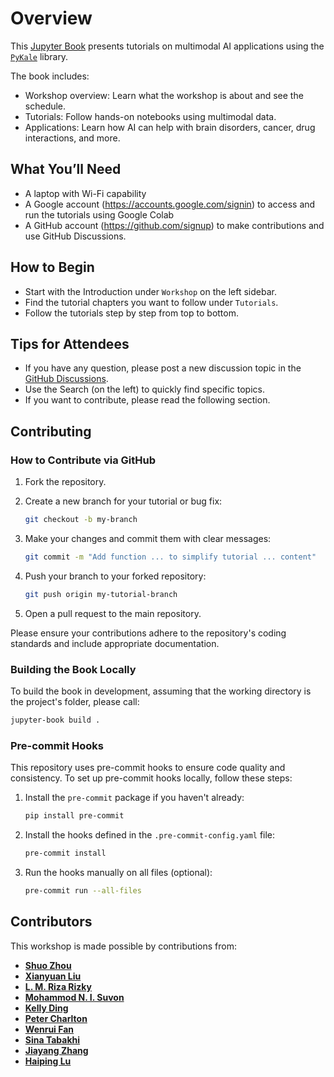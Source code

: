 # Overview

This [Jupyter Book](https://jupyterbook.org) presents tutorials on multimodal AI applications using the [`PyKale`](https://github.com/pykale/pykale) library.

[//]: # (:::{note})

[//]: # (These resources are currently being developed.)

[//]: # (:::)

The book includes:
- Workshop overview: Learn what the workshop is about and see the schedule.
- Tutorials: Follow hands-on notebooks using multimodal data.
- Applications: Learn how AI can help with brain disorders, cancer, drug interactions, and more.


## What You’ll Need
- A laptop with Wi-Fi capability
- A Google account (https://accounts.google.com/signin) to access and run the tutorials using Google Colab
- A GitHub account (https://github.com/signup) to make contributions and use GitHub Discussions.

## How to Begin
- Start with the Introduction under `Workshop` on the left sidebar.
- Find the tutorial chapters you want to follow under `Tutorials`.
- Follow the tutorials step by step from top to bottom.

## Tips for Attendees
- If you have any question, please post a new discussion topic in the [GitHub Discussions](https://github.com/pykale/mmai-tutorials/discussions/).
- Use the Search (on the left) to quickly find specific topics.
- If you want to contribute, please read the following section.


## Contributing

### How to Contribute via GitHub

1. Fork the repository.
2. Create a new branch for your tutorial or bug fix:

   ```bash
   git checkout -b my-branch
   ```

3. Make your changes and commit them with clear messages:

   ```bash
   git commit -m "Add function ... to simplify tutorial ... content"
   ```

4. Push your branch to your forked repository:

   ```bash
   git push origin my-tutorial-branch
   ```

5. Open a pull request to the main repository.

Please ensure your contributions adhere to the repository's coding standards and include appropriate documentation.

### Building the Book Locally

To build the book in development, assuming that the working directory is the project's folder, please call:

```bash
jupyter-book build .
```

### Pre-commit Hooks

This repository uses pre-commit hooks to ensure code quality and consistency. To set up pre-commit hooks locally, follow these steps:

1. Install the `pre-commit` package if you haven't already:

   ```bash
   pip install pre-commit
   ```

2. Install the hooks defined in the `.pre-commit-config.yaml` file:

   ```bash
   pre-commit install
   ```

3. Run the hooks manually on all files (optional):

   ```bash
   pre-commit run --all-files
   ```

## Contributors

This workshop is made possible by contributions from:

- **[Shuo Zhou](https://github.com/shuo-zhou)**
- **[Xianyuan Liu](https://github.com/xianyuanliu)**
- **[L. M. Riza Rizky](https://github.com/zaRizk7)**
- **[Mohammod N. I. Suvon](https://github.com/Mdnaimulislam)**
- **[Kelly Ding](https://github.com/kellydingzx)**
- **[Peter Charlton](https://github.com/peterhcharlton)**
- **[Wenrui Fan](https://github.com/orgs/Shef-AIRE/people/wenruifan)**
- **[Sina Tabakhi](https://github.com/SinaTabakhi)**
- **[Jiayang Zhang](https://github.com/jiayang-zhang)**
- **[Haiping Lu](https://github.com/haipinglu)**

<!-- ```{tableofcontents}
``` -->
